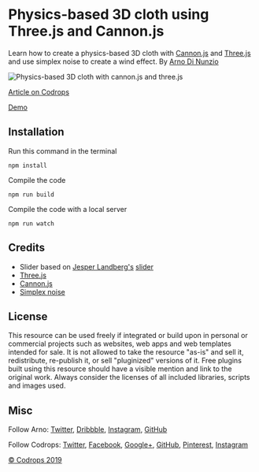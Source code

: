 # Physics-based 3D cloth using Three.js and Cannon.js

Learn how to create a physics-based 3D cloth with [Cannon.js](https://github.com/schteppe/cannon.js) and [Three.js](https://threejs.org/) and use simplex noise to create a wind effect. By [Arno Di Nunzio](https://twitter.com/aqro)

![Physics-based 3D cloth with cannon.js and three.js](https://tympanus.net/codrops/wp-content/uploads/2020/01/codrops-cover-cloth-physics-three.jpg)

[Article on Codrops](https://tympanus.net/codrops/?p=46823)

[Demo](http://tympanus.net/Development/.../)

## Installation
Run this command in the terminal
```
npm install
```

Compile the code
```
npm run build
```

Compile the code with a local server
```
npm run watch
```

## Credits

- Slider based on [Jesper Landberg's](https://twitter.com/Jesper_Landberg) [slider](https://codepen.io/ReGGae/pen/povjKxV)
- [Three.js](https://threejs.org/)
- [Cannon.js](https://github.com/schteppe/cannon.js)
- [Simplex noise](https://www.npmjs.com/package/simplex-noise)

## License
This resource can be used freely if integrated or build upon in personal or commercial projects such as websites, web apps and web templates intended for sale. It is not allowed to take the resource "as-is" and sell it, redistribute, re-publish it, or sell "pluginized" versions of it. Free plugins built using this resource should have a visible mention and link to the original work. Always consider the licenses of all included libraries, scripts and images used.

## Misc

Follow Arno: [Twitter](https://twitter.com/aqro), [Dribbble](https://dribbble.com/Aqro), [Instagram](https://instagram.com/aqro/), [GitHub](https://github.com/Aqro)

Follow Codrops: [Twitter](http://www.twitter.com/codrops), [Facebook](http://www.facebook.com/codrops), [Google+](https://plus.google.com/101095823814290637419), [GitHub](https://github.com/codrops), [Pinterest](http://www.pinterest.com/codrops/), [Instagram](https://www.instagram.com/codropsss/)


[© Codrops 2019](http://www.codrops.com)





